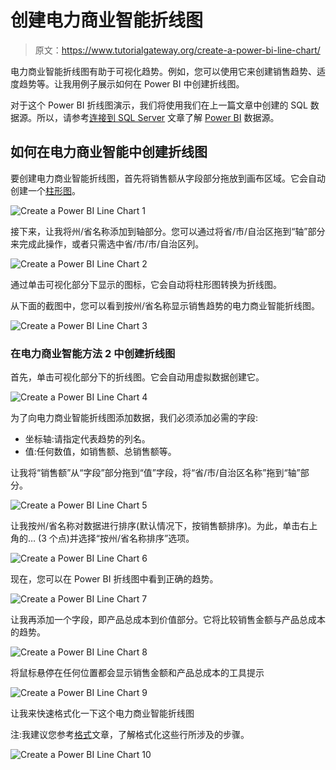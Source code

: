 # 创建电力商业智能折线图

> 原文：<https://www.tutorialgateway.org/create-a-power-bi-line-chart/>

电力商业智能折线图有助于可视化趋势。例如，您可以使用它来创建销售趋势、适度趋势等。让我用例子展示如何在 Power BI 中创建折线图。

对于这个 Power BI 折线图演示，我们将使用我们在上一篇文章中创建的 SQL 数据源。所以，请参考[连接到 SQL Server](https://www.tutorialgateway.org/connect-power-bi-to-sql-server/) 文章了解 [Power BI](https://www.tutorialgateway.org/power-bi-tutorial/) 数据源。

## 如何在电力商业智能中创建折线图

要创建电力商业智能折线图，首先将销售额从字段部分拖放到画布区域。它会自动创建一个[柱形图](https://www.tutorialgateway.org/column-chart-in-power-bi/)。

![Create a Power BI Line Chart 1](img/6889553fa25f374ba7daba66378351d6.png)

接下来，让我将州/省名称添加到轴部分。您可以通过将省/市/自治区拖到“轴”部分来完成此操作，或者只需选中省/市/市/自治区列。

![Create a Power BI Line Chart 2](img/a803cfcbf0659e3edb9bbcffe2857a40.png)

通过单击可视化部分下显示的图标，它会自动将柱形图转换为折线图。

从下面的截图中，您可以看到按州/省名称显示销售趋势的电力商业智能折线图。

![Create a Power BI Line Chart 3](img/f72117f8323515745fc691163b35a1ea.png)

### 在电力商业智能方法 2 中创建折线图

首先，单击可视化部分下的折线图。它会自动用虚拟数据创建它。

![Create a Power BI Line Chart 4](img/04d67918b8de0ec301b446fa81fc54e0.png)

为了向电力商业智能折线图添加数据，我们必须添加必需的字段:

*   坐标轴:请指定代表趋势的列名。
*   值:任何数值，如销售额、总销售额等。

让我将“销售额”从“字段”部分拖到“值”字段，将“省/市/自治区名称”拖到“轴”部分。

![Create a Power BI Line Chart 5](img/2e99b3581d4b40a0f7b9af9c3b8b0ccb.png)

让我按州/省名称对数据进行排序(默认情况下，按销售额排序)。为此，单击右上角的… (3 个点)并选择“按州/省名称排序”选项。

![Create a Power BI Line Chart 6](img/dc79da09073f6cc76d028e8b8712f275.png)

现在，您可以在 Power BI 折线图中看到正确的趋势。

![Create a Power BI Line Chart 7](img/fcb063144a4b3081049c7997c44b9112.png)

让我再添加一个字段，即产品总成本到价值部分。它将比较销售金额与产品总成本的趋势。

![Create a Power BI Line Chart 8](img/55b235e4926c9336d7e5f3ee9bbff5d4.png)

将鼠标悬停在任何位置都会显示销售金额和产品总成本的工具提示

![Create a Power BI Line Chart 9](img/d99b060dbc4a429c27feb722c9c9a59d.png)

让我来快速格式化一下这个电力商业智能折线图

注:我建议您参考[格式](https://www.tutorialgateway.org/format-line-chart-in-power-bi/)文章，了解格式化这些行所涉及的步骤。

![Create a Power BI Line Chart 10](img/cc4b04095bdd9facb826370bb843d4cc.png)